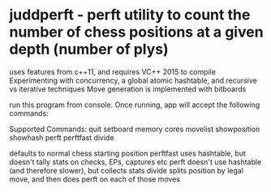 # juddperft - perft utility to count the number of chess positions at a given depth (number of plys)
uses features from c++11, and requires VC++ 2015 to compile
Experimenting with concurrency, a global atomic hashtable, and recursive vs iterative techniques
Move generation is implemented with bitboards

run this program from console.
Once running, app will accept the following commands:

Supported Commands:
   quit
   setboard <FEN position>
   memory <size in bytes>
   cores <number of THREADS to use>
   movelist
   showposition
   showhash 
   perft <n>
   perftfast <n>
   divide <n>

defaults to normal chess starting position
perftfast uses hashtable, but doesn't tally stats on checks, EPs, captures etc
perft doesn't use hashtable (and therefore slower), but collects stats
divide splits position by legal move, and then does perft on each of those moves
